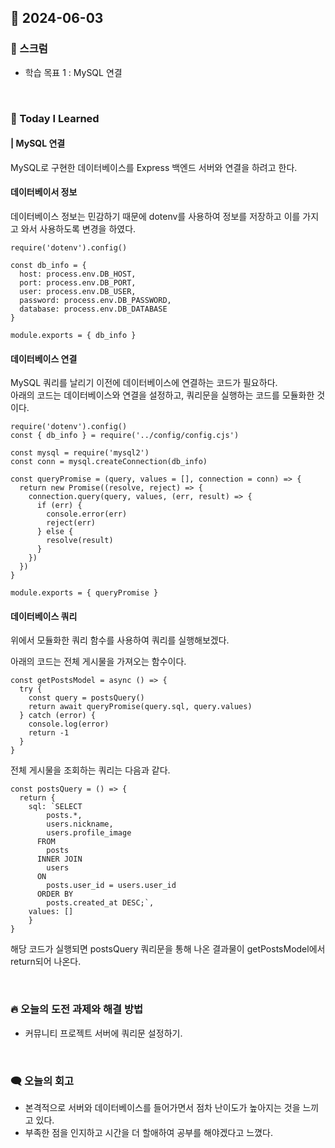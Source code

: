## 📆 2024-06-03

### 🔔 스크럼

- 학습 목표 1 : MySQL 연결
  <br/>

<br/>

### 🚀 Today I Learned

#### | MySQL 연결

MySQL로 구현한 데이터베이스를 Express 백엔드 서버와 연결을 하려고 한다.

#### 데이터베이서 정보

데이터베이스 정보는 민감하기 때문에 dotenv를 사용하여 정보를 저장하고 이를 가지고 와서 사용하도록 변경을 하였다.

```
require('dotenv').config()

const db_info = {
  host: process.env.DB_HOST,
  port: process.env.DB_PORT,
  user: process.env.DB_USER,
  password: process.env.DB_PASSWORD,
  database: process.env.DB_DATABASE
}

module.exports = { db_info }

```

#### 데이터베이스 연결

MySQL 쿼리를 날리기 이전에 데이터베이스에 연결하는 코드가 필요하다.  
아래의 코드는 데이터베이스와 연결을 설정하고, 쿼리문을 실행하는 코드를 모듈화한 것이다.

```
require('dotenv').config()
const { db_info } = require('../config/config.cjs')

const mysql = require('mysql2')
const conn = mysql.createConnection(db_info)

const queryPromise = (query, values = [], connection = conn) => {
  return new Promise((resolve, reject) => {
    connection.query(query, values, (err, result) => {
      if (err) {
        console.error(err)
        reject(err)
      } else {
        resolve(result)
      }
    })
  })
}

module.exports = { queryPromise }
```

#### 데이터베이스 쿼리

위에서 모듈화한 쿼리 함수를 사용하여 쿼리를 실행해보겠다.

아래의 코드는 전체 게시물을 가져오는 함수이다.

```
const getPostsModel = async () => {
  try {
    const query = postsQuery()
    return await queryPromise(query.sql, query.values)
  } catch (error) {
    console.log(error)
    return -1
  }
}
```

전체 게시물을 조회하는 쿼리는 다음과 같다.

```
const postsQuery = () => {
  return {
    sql: `SELECT
        posts.*,
        users.nickname,
        users.profile_image
      FROM
        posts
      INNER JOIN
        users
      ON
        posts.user_id = users.user_id
      ORDER BY
        posts.created_at DESC;`,
    values: []
	}
}
```

해당 코드가 실행되면 postsQuery 쿼리문을 통해 나온 결과물이 getPostsModel에서 return되어 나온다.

<br/>

### 🔥 오늘의 도전 과제와 해결 방법

- 커뮤니티 프로젝트 서버에 쿼리문 설정하기.

<br/>

### 🗨️ 오늘의 회고

<!--
- 오늘의 학습 경험에 대한 자유로운 생각이나 느낀 점을 기록합니다.
- 성공적인 점, 개선해야 할 점, 새롭게 시도하고 싶은 방법 등을 포함할 수 있습니다.-->

- 본격적으로 서버와 데이터베이스를 들어가면서 점차 난이도가 높아지는 것을 느끼고 있다.
- 부족한 점을 인지하고 시간을 더 할애하여 공부를 해야겠다고 느꼈다.
